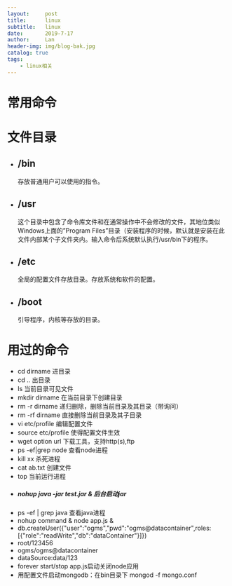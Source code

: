 ```yaml
---
layout:     post
title:      linux
subtitle:   linux
date:       2019-7-17
author:     Lan
header-img: img/blog-bak.jpg
catalog: true
tags:
    - linux相关
---
```

>
# 常用命令


# 文件目录
- ## /bin 
  存放普通用户可以使用的指令。
- ## /usr
   这个目录中包含了命令库文件和在通常操作中不会修改的文件，其地位类似Windows上面的”Program Files”目录（安装程序的时候，默认就是安装在此文件内部某个子文件夹内。输入命令后系统默认执行/usr/bin下的程序。

- ## /etc 
  全局的配置文件存放目录。存放系统和软件的配置。
- ## /boot
  引导程序，内核等存放的目录。


# 用过的命令

- cd dirname 进目录
- cd ..      出目录
- ls 当前目录可见文件
- mkdir dirname 在当前目录下创建目录
- rm -r dirname 递归删除，删除当前目录及其目录（带询问）
- rm -rf dirname 直接删除当前目录及其子目录
- vi etc/profile 编辑配置文件
- source etc/profile 使得配置文件生效
- wget option url 下载工具，支持http(s),ftp
- ps -ef|grep node 查看node进程
- kill xx 杀死进程
- cat ab.txt 创建文件
- top 当前运行进程
- ##### nohup java -jar test.jar & 后台启动jar
- ps -ef | grep java 查看java进程
- nohup command & node app.js &
- db.createUser({"user":"ogms","pwd":"ogms@datacontainer",roles:[{"role":"readWrite","db":"dataContainer"}]})
- root/123456
- ogms/ogms@datacontainer
- dataSource:data/123
- forever start/stop app.js启动关闭node应用
- 用配置文件启动mongodb：在bin目录下  mongod -f mongo.conf